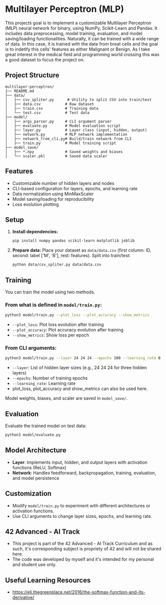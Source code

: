 # Multilayer Perceptron (MLP)

This projectś goal is to implement a customizable Multilayer Perceptron (MLP) neural network for binary, using NumPy, Scikit-Learn and Pandas. It includes data preprocessing, model training, evaluation, and model saving/loading functionalities.
Naturally, it can be trained with a wide range of data. In this case, it is trained with the data from breat cells and the goal is to indetify this cells' features as either Malignant or Benign. As I take great interest in the medical field and programming world crossing this was a good dataset to focus the project on.

## Project Structure

```
multilayer-perceptron/
├── README.md
├── data/
│   ├── csv_spliter.py      # Utility to split CSV into train/test
│   ├── data.csv           # Raw dataset
│   ├── train.csv          # Training data
│   └── test.csv           # Test data
├── model/
│   ├── args_parser.py     # CLI argument parser
│   ├── evaluate.py        # Model evaluation script
│   ├── layer.py           # Layer class (input, hidden, output)
│   ├── network.py         # MLP network implementation
│   ├── network_from_cli.py# Build/train network from CLI
│   ├── train.py           # Model training script
├── model_save/
│   ├── *.npy              # Saved weights and biases
│   └── scaler.pkl         # Saved data scaler
```

## Features

- Customizable number of hidden layers and nodes
- CLI-based configuration for layers, epochs, and learning rate
- Data normalization using MinMaxScaler
- Model saving/loading for reproducibility
- Loss evolution plotting

## Setup

1. **Install dependencies:**
	```zsh
	pip install numpy pandas scikit-learn matplotlib joblib
	```

2. **Prepare data:**
	Place your dataset as `data/data.csv` (first column: ID, second: label ['M', 'B'], rest: features).
	Split into train/test:
	```zsh
	python data/csv_spliter.py data/data.csv
	```

## Training

You can train the model using two methods.

### From what is defined in `model/train.py`:
```zsh
python3 model/train.py --plot_loss --plot_accuracy --show_metrics
```

- `--plot_loss`: Plot loss evolution after training
- `--plot_accuracy`: Plot accuracy evolution after training
- `--show_metrics`: Show loss per epoch

### From CLI arguments:
```zsh
python3 model/train.py --layer 24 24 24 --epochs 100 --learning_rate 0.01
```

- `--layer`: List of hidden layer sizes (e.g., 24 24 24 for three hidden layers)
- `--epochs`: Number of training epochs
- `--learning_rate`: Learning rate
- plot_loss, plot_accuracy and show_metrics can also be used here.

Model weights, biases, and scaler are saved in `model_save/`.

## Evaluation

Evaluate the trained model on test data:

```zsh
python3 model/evaluate.py
```

## Model Architecture

- **Layer**: Implements input, hidden, and output layers with activation functions (ReLU, Softmax)
- **Network**: Handles feedforward, backpropagation, training, evaluation, and model persistence

## Customization

- Modify `model/train.py` to experiment with different architectures or activation functions.
- Use CLI arguments to change layer sizes, epochs, and learning rate.

## 42 Advanced - AI Track

- This project is part of the 42 Advanced - AI Track Curriculum and as such, it's corresponding subject is propriety of 42 and will not be shared here.
- The code was developed by myself and it's intended for my personal and student use only.

## Useful Learning Resources

- https://eli.thegreenplace.net/2016/the-softmax-function-and-its-derivative/
